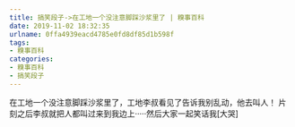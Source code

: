 ```yaml
---
title: 搞笑段子->在工地一个没注意脚踩沙浆里了 | 糗事百科
date: 2019-11-02 18:32:35
urlname: 0ffa4939eacd4785e0fd8df85d1b598f
tags: 
- 糗事百科
categories:
- 糗事百科
- 搞笑段子
---
```

在工地一个没注意脚踩沙浆里了，工地李叔看见了告诉我别乱动，他去叫人！ 片刻之后李叔就把人都叫过来到我边上·····然后大家一起笑话我[大哭]


